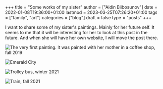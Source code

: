 +++
title = "Some works of my sister"
author = ["Aidin Biibosunov"]
date = 2022-01-08T19:36:00+01:00
lastmod = 2023-03-25T07:26:20+01:00
tags = ["family", "art"]
categories = ["blog"]
draft = false
type = "posts"
+++

I want to share some of my sister's paintings. Mainly for her future self.
It seems to me that it will be interesting for her to look at this post in the future. And when she will have her own website, I will move the post there.

![](/images/kamilas_imgs/20220108-192541_photo_2022-01-08_12-16-38.jpg "The very first painting. It was painted with her mother in a coffee shop, fall 2019")

![](/images/kamilas_imgs/20220108-201242_photo_2022-01-08_12-19-50.jpg "Emerald City")

![](/images/kamilas_imgs/20220108-201512_photo_2022-01-08_12-20-42.jpg "Trolley bus, winter 2021")

![](/images/kamilas_imgs/20220108-202450_photo_2022-01-08_20-24-10.jpg "Train, fall 2021")